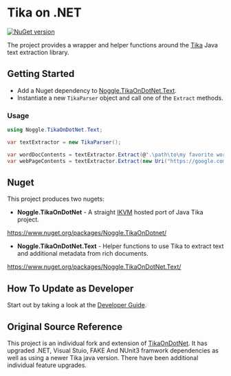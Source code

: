 Tika on .NET
============

[![NuGet version](https://badge.fury.io/nu/Noggle.TikaOnDotNet.Text.svg)](https://badge.fury.io/nu/Noggle.TikaOnDotNet.Text)

The project provides a wrapper and helper functions around the [Tika](http://tika.apache.org/) Java text extraction library. 

## Getting Started 

- Add a Nuget dependency to [Noggle.TikaOnDotNet.Text](https://www.nuget.org/packages/Noggle.TikaOnDotNet.Text/).
- Instantiate a new `TikaParser` object and call one of the `Extract` methods.

### Usage 
```cs
using Noggle.TikaOnDotNet.Text;

var textExtractor = new TikaParser();

var wordDocContents = textExtractor.Extract(@".\path\to\my favorite word.docx");
var webPageContents = textExtractor.Extract(new Uri("https://google.com"));
```

## Nuget

This project produces two nugets:

- **Noggle.TikaOnDotNet** - A straight [IKVM](http://www.ikvm.net/userguide/ikvmc.html) hosted port of Java Tika project.

https://www.nuget.org/packages/Noggle.TikaOnDotnet/

- **Noggle.TikaOnDotNet.Text** -  Helper functions to use Tika to extract text and additional metadata from rich documents.

https://www.nuget.org/packages/Noggle.TikaOnDotNet.Text/

## How To Update as Developer

Start out by taking a look at the [Developer Guide](https://github.com/whentotrade/noggle.tikaondotnet/blob/master/Developers.md). 

## Original Source Reference
This project is an individual fork and extension of [TikaOnDotNet](https://github.com/KevM/tikaondotnet). It has upgraded .NET, Visual Stuio, FAKE And NUnit3 framwork dependencies as well as using a newer Tika java version. There have been additional individual feature upgrades.
